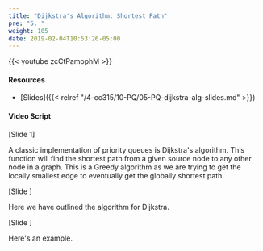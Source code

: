 ```yaml
---
title: "Dijkstra's Algorithm: Shortest Path"
pre: "5. "
weight: 105
date: 2019-02-04T10:53:26-05:00
---
```


{{< youtube zcCtPamophM >}}

#### Resources
* [Slides]({{< relref "/4-cc315/10-PQ/05-PQ-dijkstra-alg-slides.md" >}})

#### Video Script

[Slide 1]

A classic implementation of priority queues is Dijkstra's algorithm. This function will find the shortest path from a given source node to any other node in a graph. This is a Greedy algorithm as we are trying to get the locally smallest edge to eventually get the globally shortest path.


[Slide ]

Here we have outlined the algorithm for Dijkstra.


[Slide ]

Here's an example. 